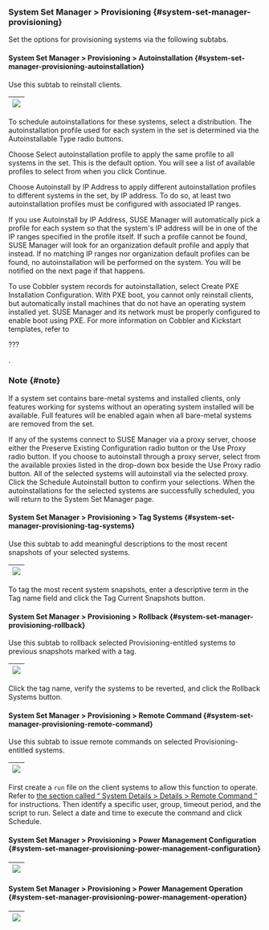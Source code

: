 ### System Set Manager &gt; Provisioning {#system-set-manager-provisioning}

Set the options for provisioning systems via the following subtabs.

#### System Set Manager &gt; Provisioning &gt; Autoinstallation {#system-set-manager-provisioning-autoinstallation}

Use this subtab to reinstall clients.

| ![](systems_ssm_autoinstallation.png) |
| --- |

To schedule autoinstallations for these systems, select a distribution. The autoinstallation profile used for each system in the set is determined via the Autoinstallable Type radio buttons.

Choose Select autoinstallation profile to apply the same profile to all systems in the set. This is the default option. You will see a list of available profiles to select from when you click Continue.

Choose Autoinstall by IP Address to apply different autoinstallation profiles to different systems in the set, by IP address. To do so, at least two autoinstallation profiles must be configured with associated IP ranges.

If you use Autoinstall by IP Address, SUSE Manager will automatically pick a profile for each system so that the system&#039;s IP address will be in one of the IP ranges specified in the profile itself. If such a profile cannot be found, SUSE Manager will look for an organization default profile and apply that instead. If no matching IP ranges nor organization default profiles can be found, no autoinstallation will be performed on the system. You will be notified on the next page if that happens.

To use Cobbler system records for autoinstallation, select Create PXE Installation Configuration. With PXE boot, you cannot only reinstall clients, but automatically install machines that do not have an operating system installed yet. SUSE Manager and its network must be properly configured to enable boot using PXE. For more information on Cobbler and Kickstart templates, refer to

???

.

### Note {#note}

If a system set contains bare-metal systems and installed clients, only features working for systems without an operating system installed will be available. Full features will be enabled again when all bare-metal systems are removed from the set.

If any of the systems connect to SUSE Manager via a proxy server, choose either the Preserve Existing Configuration radio button or the Use Proxy radio button. If you choose to autoinstall through a proxy server, select from the available proxies listed in the drop-down box beside the Use Proxy radio button. All of the selected systems will autoinstall via the selected proxy. Click the Schedule Autoinstall button to confirm your selections. When the autoinstallations for the selected systems are successfully scheduled, you will return to the System Set Manager page.

#### System Set Manager &gt; Provisioning &gt; Tag Systems {#system-set-manager-provisioning-tag-systems}

Use this subtab to add meaningful descriptions to the most recent snapshots of your selected systems.

| ![](systems_ssm_tag_systems.png) |
| --- |

To tag the most recent system snapshots, enter a descriptive term in the Tag name field and click the Tag Current Snapshots button.

#### System Set Manager &gt; Provisioning &gt; Rollback {#system-set-manager-provisioning-rollback}

Use this subtab to rollback selected Provisioning-entitled systems to previous snapshots marked with a tag.

| ![](systems_ssm_rollback.png) |
| --- |

Click the tag name, verify the systems to be reverted, and click the Rollback Systems button.

#### System Set Manager &gt; Provisioning &gt; Remote Command {#system-set-manager-provisioning-remote-command}

Use this subtab to issue remote commands on selected Provisioning-entitled systems.

| ![](systems_ssm_remote_command.png) |
| --- |

First create a `run` file on the client systems to allow this function to operate. Refer to [the section called “ System Details &gt; Details &gt; Remote Command ”](../system_details/system_details__details.md#system-details-details-remote-command) for instructions. Then identify a specific user, group, timeout period, and the script to run. Select a date and time to execute the command and click Schedule.

#### System Set Manager &gt; Provisioning &gt; Power Management Configuration {#system-set-manager-provisioning-power-management-configuration}

| ![](systems_ssm_power_management_config.png) |
| --- |

#### System Set Manager &gt; Provisioning &gt; Power Management Operation {#system-set-manager-provisioning-power-management-operation}

| ![](systems_ssm_power_management_operations.png) |
| --- |